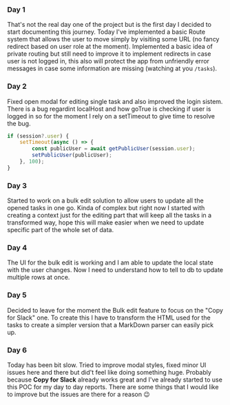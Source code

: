 ### Day 1
That's not the real day one of the project but is the first day I decided to start documenting this journey. Today I've implemented a basic Route system that allows the user to move simply by visiting some URL (no fancy redirect based on user role at the moment).
Implemented a basic idea of private routing but still need to improve it to implement redirects in case user is not logged in, this also will protect the app from unfriendly error messages in case some information are missing (watching at you `/tasks`).

### Day 2
Fixed open modal for editing single task and also improved the login sistem. There is a bug regardint localHost and how goTrue is checking if user is logged in so for the moment I rely on a setTimeout to give time to resolve the bug.
```js
if (session?.user) {
	setTimeout(async () => {
		const publicUser = await getPublicUser(session.user);
		setPublicUser(publicUser);
	}, 100);
}
```

### Day 3
Started to work on a bulk edit solution to allow users to update all the opened tasks in one go. Kinda of complex but right now I started with creating a context just for the editing part that will keep all the tasks in a transformed way, hope this will make easier when we need to update specific part of the whole set of data.

### Day 4 
The UI for the bulk edit is working and I am able to update the local state with the user changes. Now I need to understand how to tell to db to update multiple rows at once.

### Day 5
Decided to leave for the moment the Bulk edit feature to focus on the "Copy for Slack" one. To create this I have to transform the HTML used for the tasks to create a simpler version that a MarkDown parser can easily pick up. 

### Day 6
Today has been bit slow. Tried to improve modal styles, fixed minor UI issues here and there but did't feel like doing something huge. Probably because **Copy for Slack** already works great and I've already started to use this POC for my day to day reports. There are some things that I would like to improve but the issues are there for a reason :wink:
